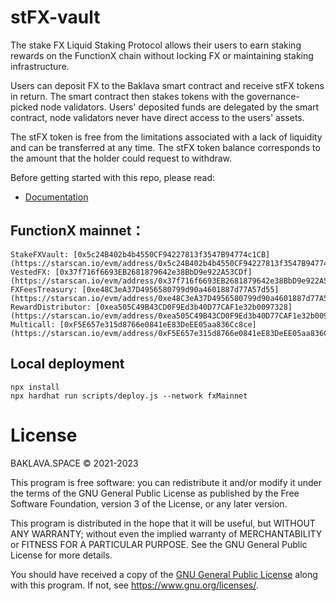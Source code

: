 # stFX-vault

The stake FX Liquid Staking Protocol allows their users to earn staking rewards on the FunctionX chain without locking FX or maintaining staking infrastructure.

Users can deposit FX to the Baklava smart contract and receive stFX tokens in return. The smart contract then stakes tokens with the governance-picked node validators. Users' deposited funds are delegated by the smart contract, node validators never have direct access to the users' assets.

The stFX token is free from the limitations associated with a lack of liquidity and can be transferred at any time. The stFX token balance corresponds to the amount that the holder could request to withdraw.

Before getting started with this repo, please read:

* [Documentation](https://baklavaspace.gitbook.io/main/about/introduction)

## FunctionX mainnet：
```
StakeFXVault: [0x5c24B402b4b4550CF94227813f3547B94774c1CB](https://starscan.io/evm/address/0x5c24B402b4b4550CF94227813f3547B94774c1CB)
VestedFX: [0x37f716f6693EB2681879642e38BbD9e922A53CDf](https://starscan.io/evm/address/0x37f716f6693EB2681879642e38BbD9e922A53CDf)
FXFeesTreasury: [0xe48C3eA37D4956580799d90a4601887d77A57d55](https://starscan.io/evm/address/0xe48C3eA37D4956580799d90a4601887d77A57d55)
RewardDistributor: [0xea505C49B43CD0F9Ed3b40D77CAF1e32b0097328](https://starscan.io/evm/address/0xea505C49B43CD0F9Ed3b40D77CAF1e32b0097328)
Multicall: [0xF5E657e315d8766e0841eE83DeEE05aa836Cc8ce](https://starscan.io/evm/address/0xF5E657e315d8766e0841eE83DeEE05aa836Cc8ce)
```

## Local deployment
```
npx install
npx hardhat run scripts/deploy.js --network fxMainnet
```

# License

BAKLAVA.SPACE © 2021-2023

This program is free software: you can redistribute it and/or modify
it under the terms of the GNU General Public License as published by
the Free Software Foundation, version 3 of the License, or any later version.

This program is distributed in the hope that it will be useful,
but WITHOUT ANY WARRANTY; without even the implied warranty of
MERCHANTABILITY or FITNESS FOR A PARTICULAR PURPOSE.  See the
GNU General Public License for more details.

You should have received a copy of the [GNU General Public License](LICENSE)
along with this program. If not, see <https://www.gnu.org/licenses/>.

